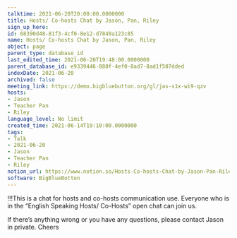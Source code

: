 ```yaml
---
talktime: 2021-06-20T20:00:00.0000000
title: Hosts/ Co-hosts Chat by Jason, Pan, Riley
sign_up_here: 
id: 68390d48-81f3-4cf0-8e12-d7840a123c85
name: Hosts/ Co-hosts Chat by Jason, Pan, Riley
object: page
parent_type: database_id
last_edited_time: 2021-06-20T19:48:00.0000000
parent_database_id: e9339446-880f-4ef0-8ad7-8ad1f507dded
indexDate: 2021-06-20
archived: false
meeting_link: https://demo.bigbluebutton.org/gl/jas-s1x-wi9-qzv
hosts:
- Jason
- Teacher Pan
- Riley
language_level: No limit
created_time: 2021-06-14T19:10:00.0000000
tags:
- Talk
- 2021-06-20
- Jason
- Teacher Pan
- Riley
notion_url: https://www.notion.so/Hosts-Co-hosts-Chat-by-Jason-Pan-Riley-68390d4881f34cf08e12d7840a123c85
software: BigBlueBotton
---
```


!!!This is a chat for hosts and co-hosts communication use. Everyone who is in the “English Speaking Hosts/ Co-Hosts” open chat can join us.

If there’s anything wrong or you have any questions, please contact Jason in private. Cheers

